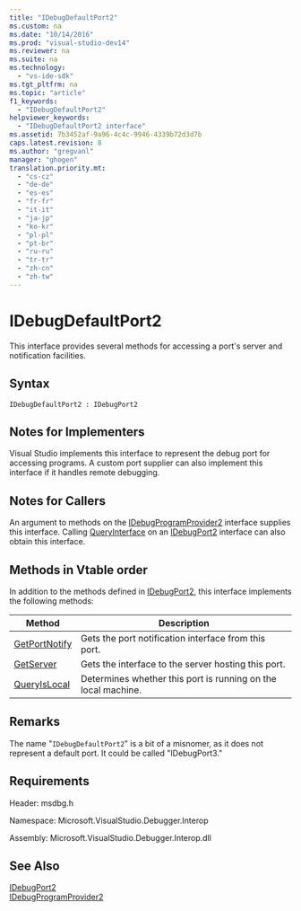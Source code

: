 ```yaml
---
title: "IDebugDefaultPort2"
ms.custom: na
ms.date: "10/14/2016"
ms.prod: "visual-studio-dev14"
ms.reviewer: na
ms.suite: na
ms.technology: 
  - "vs-ide-sdk"
ms.tgt_pltfrm: na
ms.topic: "article"
f1_keywords: 
  - "IDebugDefaultPort2"
helpviewer_keywords: 
  - "IDebugDefaultPort2 interface"
ms.assetid: 7b3452af-9a96-4c4c-9946-4339b72d3d7b
caps.latest.revision: 8
ms.author: "gregvanl"
manager: "ghogen"
translation.priority.mt: 
  - "cs-cz"
  - "de-de"
  - "es-es"
  - "fr-fr"
  - "it-it"
  - "ja-jp"
  - "ko-kr"
  - "pl-pl"
  - "pt-br"
  - "ru-ru"
  - "tr-tr"
  - "zh-cn"
  - "zh-tw"
---
```

# IDebugDefaultPort2
This interface provides several methods for accessing a port's server and notification facilities.  
  
## Syntax  
  
```  
IDebugDefaultPort2 : IDebugPort2  
```  
  
## Notes for Implementers  
 Visual Studio implements this interface to represent the debug port for accessing programs. A custom port supplier can also implement this interface if it handles remote debugging.  
  
## Notes for Callers  
 An argument to methods on the [IDebugProgramProvider2](../extensibility/idebugprogramprovider2.md) interface supplies this interface. Calling [QueryInterface](../Topic/QueryInterface.md) on an [IDebugPort2](../extensibility/idebugport2.md) interface can also obtain this interface.  
  
## Methods in Vtable order  
 In addition to the methods defined in [IDebugPort2](../extensibility/idebugport2.md), this interface implements the following methods:  
  
|Method|Description|  
|------------|-----------------|  
|[GetPortNotify](../extensibility/idebugdefaultport2--getportnotify.md)|Gets the port notification interface from this port.|  
|[GetServer](../extensibility/idebugdefaultport2--getserver.md)|Gets the interface to the server hosting this port.|  
|[QueryIsLocal](../extensibility/idebugdefaultport2--queryislocal.md)|Determines whether this port is running on the local machine.|  
  
## Remarks  
 The name "`IDebugDefaultPort2`" is a bit of a misnomer, as it does not represent a default port. It could be called "IDebugPort3."  
  
## Requirements  
 Header: msdbg.h  
  
 Namespace: Microsoft.VisualStudio.Debugger.Interop  
  
 Assembly: Microsoft.VisualStudio.Debugger.Interop.dll  
  
## See Also  
 [IDebugPort2](../extensibility/idebugport2.md)   
 [IDebugProgramProvider2](../extensibility/idebugprogramprovider2.md)